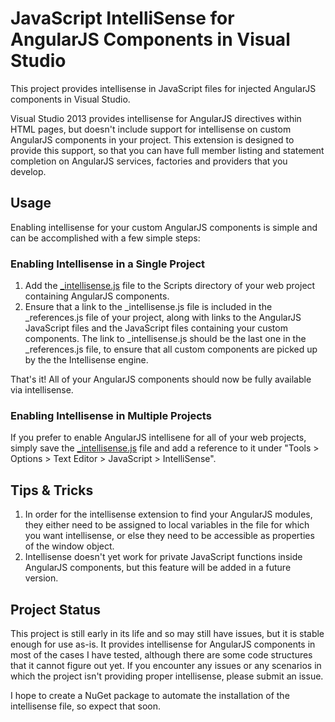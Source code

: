 JavaScript IntelliSense for AngularJS Components in Visual Studio
===================================

This project provides intellisense in JavaScript files for injected AngularJS components in Visual Studio.

Visual Studio 2013 provides intellisense for AngularJS directives within HTML pages, but doesn't include support for intellisense on custom AngularJS components in your project. This extension is designed to provide this support, so that you can have full member listing and statement completion on AngularJS services, factories and providers that you develop.

## Usage

Enabling intellisense for your custom AngularJS components is simple and can be accomplished with a few simple steps:

### Enabling Intellisense in a Single Project

1. Add the [_intellisense.js](https://raw.github.com/jmbledsoe/angularjs-visualstudio-intellisense/master/src/Scripts/_intellisense.js) file to the Scripts directory of your web project containing AngularJS components.
2. Ensure that a link to the _intellisense.js file is included in the _references.js file of your project, along with links to the AngularJS JavaScript files and the JavaScript files containing your custom components. The link to _intellisense.js should be the last one in the _references.js file, to ensure that all custom components are picked up by the the Intellisense engine.

That's it! All of your AngularJS components should now be fully available via intellisense.

### Enabling Intellisense in Multiple Projects

If you prefer to enable AngularJS intellisene for all of your web projects, simply save the [_intellisense.js](https://raw.github.com/jmbledsoe/angularjs-visualstudio-intellisense/master/src/Scripts/_intellisense.js) file and add a reference to it under "Tools > Options > Text Editor > JavaScript > IntelliSense".

## Tips & Tricks

1. In order for the intellisense extension to find your AngularJS modules, they either need to be assigned to local variables in the file for which you want intellisense, or else they need to be accessible as properties of the window object.
2. Intellisense doesn't yet work for private JavaScript functions inside AngularJS components, but this feature will be added in a future version.

## Project Status

This project is still early in its life and so may still have issues, but it is stable enough for use as-is. It provides intellisense for AngularJS components in most of the cases I have tested, although there are some code structures that it cannot figure out yet. If you encounter any issues or any scenarios in which the project isn't providing proper intellisense, please submit an issue.

I hope to create a NuGet package to automate the installation of the intellisense file, so expect that soon.
